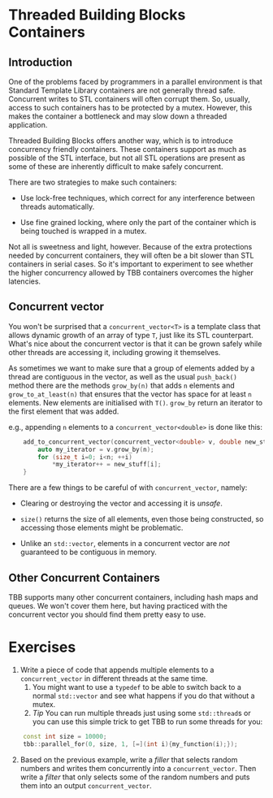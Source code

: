 Threaded Building Blocks Containers
=

Introduction
-

One of the problems faced by programmers in a parallel environment is
that Standard Template Library containers are not generally thread
safe. Concurrent writes to STL containers will often corrupt them. So,
usually, access to such containers has to be protected by a
mutex. However, this makes the container a bottleneck and may slow
down a threaded application.

Threaded Building Blocks offers another way, which is to introduce
concurrency friendly containers. These containers support as much as
possible of the STL interface, but not all STL operations are present as
some of these are inherently difficult to make safely concurrent.

There are two strategies to make such containers:

* Use lock-free techniques, which correct for any interference between
  threads automatically.

* Use fine grained locking, where only the part of the container which
  is being touched is wrapped in a mutex.

Not all is sweetness and light, however. Because of the extra
protections needed by concurrent containers, they will often be a bit
slower than STL containers in serial cases. So it's important to
experiment to see whether the higher concurrency allowed by TBB
containers overcomes the higher latencies.


Concurrent vector
-

You won't be surprised that a `concurrent_vector<T>` is a template
class that allows dynamic growth of an array of type `T`, just like
its STL counterpart. What's nice about the concurrent vector is that
it can be grown safely while other threads are accessing it, including
growing it themselves.

As sometimes we want to make sure that a group of elements added by a
thread are contiguous in the vector, as well as the usual
`push_back()` method there are the methods `grow_by(n)` that adds `n`
elements and `grow_to_at_least(n)` that ensures that the vector has
space for at least `n` elements. New elements are initialised with
`T()`. `grow_by` return an iterator to the first element that was
added.

e.g., appending `n` elements to a `concurrent_vector<double>` is done
like this:

```cpp
	add_to_concurrent_vector(concurrent_vector<double> v, double new_stuff[], size_t n) {
	    auto my_iterator = v.grow_by(n);
		for (size_t i=0; i<n; ++i) 
			*my_iterator++ = new_stuff[i];
	}
```

There are a few things to be careful of with `concurrent_vector`, namely:

* Clearing or destroying the vector and accessing it is *unsafe*.

* `size()` returns the size of all elements, even those being
  constructed, so accessing those elements might be problematic.

* Unlike an `std::vector`, elements in a concurrent vector are *not*
  guaranteed to be contiguous in memory.


Other Concurrent Containers
-

TBB supports many other concurrent containers, including hash maps and
queues. We won't cover them here, but having practiced with the
concurrent vector you should find them pretty easy to use.

Exercises
=

1. Write a piece of code that appends multiple elements to a
   `concurrent_vector` in different threads at the same time.
    1. You might want to use a `typedef` to be able to switch back to
       a normal `std::vector` and see what happens if you do that
       without a mutex.
	2. *Tip* You can run multiple threads just using some `std::thread`s or you
     can use this simple trick to get TBB to run some threads for you:
```cpp
    const int size = 10000;
    tbb::parallel_for(0, size, 1, [=](int i){my_function(i);});
```

2. Based on the previous example, write a *filler* that selects random
   numbers and writes them concurrently into a
   `concurrent_vector`. Then write a *filter* that only selects some
   of the random numbers and puts them into an output
   `concurrent_vector`.
